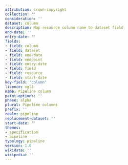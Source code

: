 ```yaml
---
attribution: crown-copyright
collection: ''
consideration: ''
dataset: column
description: Map resource column name to dataset field
end-date: ''
entry-date: ''
fields:
- field: column
- field: dataset
- field: end-date
- field: endpoint
- field: entry-date
- field: field
- field: resource
- field: start-date
key-field: 'column'
licence: ogl3
name: Pipeline column
paint-options: ''
phase: alpha
plural: Pipeline columns
prefix: ''
realm: pipeline
replacement-dataset: ''
start-date: ''
themes:
- specification
- pipeline
typology: pipeline
version: 1.0
wikidata: ''
wikipedia: ''
---
```

